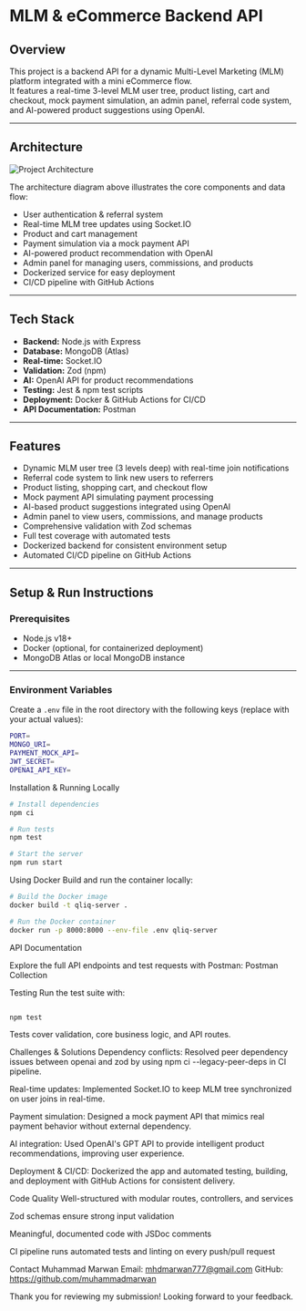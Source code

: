 # MLM & eCommerce Backend API

## Overview

This project is a backend API for a dynamic Multi-Level Marketing (MLM) platform integrated with a mini eCommerce flow.  
It features a real-time 3-level MLM user tree, product listing, cart and checkout, mock payment simulation, an admin panel, referral code system, and AI-powered product suggestions using OpenAI.

---

## Architecture

![Project Architecture](https://app.eraser.io/workspace/TanO9qri00NQvVpQYtrc?origin=share)

The architecture diagram above illustrates the core components and data flow:

- User authentication & referral system  
- Real-time MLM tree updates using Socket.IO  
- Product and cart management  
- Payment simulation via a mock payment API  
- AI-powered product recommendation with OpenAI  
- Admin panel for managing users, commissions, and products  
- Dockerized service for easy deployment  
- CI/CD pipeline with GitHub Actions  

---

## Tech Stack

- **Backend:** Node.js with Express  
- **Database:** MongoDB (Atlas)  
- **Real-time:** Socket.IO  
- **Validation:** Zod (npm)  
- **AI:** OpenAI API for product recommendations  
- **Testing:** Jest & npm test scripts  
- **Deployment:** Docker & GitHub Actions for CI/CD  
- **API Documentation:** Postman  

---

## Features

- Dynamic MLM user tree (3 levels deep) with real-time join notifications  
- Referral code system to link new users to referrers  
- Product listing, shopping cart, and checkout flow  
- Mock payment API simulating payment processing  
- AI-based product suggestions integrated using OpenAI  
- Admin panel to view users, commissions, and manage products  
- Comprehensive validation with Zod schemas  
- Full test coverage with automated tests  
- Dockerized backend for consistent environment setup  
- Automated CI/CD pipeline on GitHub Actions  

---

## Setup & Run Instructions

### Prerequisites

- Node.js v18+  
- Docker (optional, for containerized deployment)  
- MongoDB Atlas or local MongoDB instance  

---

### Environment Variables

Create a `.env` file in the root directory with the following keys (replace with your actual values):

```bash
PORT=
MONGO_URI=
PAYMENT_MOCK_API=
JWT_SECRET=
OPENAI_API_KEY=
```

Installation & Running Locally

```bash
# Install dependencies
npm ci

# Run tests
npm test

# Start the server
npm run start
```

Using Docker
Build and run the container locally:

```bash
# Build the Docker image
docker build -t qliq-server .

# Run the Docker container
docker run -p 8000:8000 --env-file .env qliq-server
```
API Documentation

Explore the full API endpoints and test requests with Postman:
Postman Collection

Testing
Run the test suite with:

```bash

npm test
```
Tests cover validation, core business logic, and API routes.

Challenges & Solutions
Dependency conflicts: Resolved peer dependency issues between openai and zod by using npm ci --legacy-peer-deps in CI pipeline.

Real-time updates: Implemented Socket.IO to keep MLM tree synchronized on user joins in real-time.

Payment simulation: Designed a mock payment API that mimics real payment behavior without external dependency.

AI integration: Used OpenAI's GPT API to provide intelligent product recommendations, improving user experience.

Deployment & CI/CD: Dockerized the app and automated testing, building, and deployment with GitHub Actions for consistent delivery.

Code Quality
Well-structured with modular routes, controllers, and services

Zod schemas ensure strong input validation

Meaningful, documented code with JSDoc comments

CI pipeline runs automated tests and linting on every push/pull request

Contact
Muhammad Marwan
Email: mhdmarwan777@gmail.com
GitHub: https://github.com/muhammadmarwan

Thank you for reviewing my submission! Looking forward to your feedback.